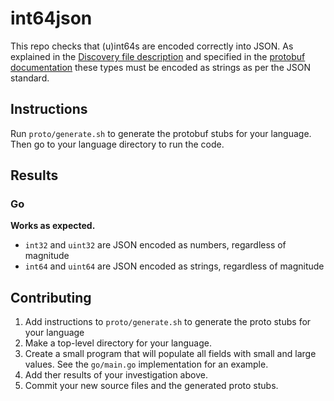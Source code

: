 # int64json


This repo checks that (u)int64s are encoded correctly into JSON. As explained in the [Discovery file description](https://developers.google.com/discovery/v1/type-format) and specified in the [protobuf documentation](https://developers.google.com/protocol-buffers/docs/proto3#json) these types must be encoded as strings as per the JSON standard.

## Instructions

Run `proto/generate.sh` to generate the protobuf stubs for your language. Then go to your language directory to run the code.

## Results

### Go

**Works as expected.**

* `int32` and `uint32` are JSON encoded as numbers, regardless of magnitude
* `int64` and `uint64` are JSON encoded as strings, regardless of magnitude

## Contributing

1. Add instructions to `proto/generate.sh` to generate the proto stubs for your language
2. Make a top-level directory for your language.
3. Create a small program that will populate all fields with small and large values. See the `go/main.go` implementation for an example.
4. Add ther results of your investigation above.
5. Commit your new source files and the generated proto stubs.
